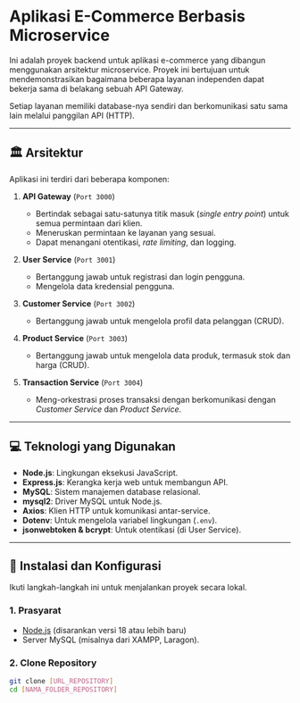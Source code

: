# Aplikasi E-Commerce Berbasis Microservice

Ini adalah proyek backend untuk aplikasi e-commerce yang dibangun menggunakan arsitektur microservice. Proyek ini bertujuan untuk mendemonstrasikan bagaimana beberapa layanan independen dapat bekerja sama di belakang sebuah API Gateway.

Setiap layanan memiliki database-nya sendiri dan berkomunikasi satu sama lain melalui panggilan API (HTTP).

---
## 🏛️ Arsitektur

Aplikasi ini terdiri dari beberapa komponen:

1.  **API Gateway** (`Port 3000`)
    * Bertindak sebagai satu-satunya titik masuk (*single entry point*) untuk semua permintaan dari klien.
    * Meneruskan permintaan ke layanan yang sesuai.
    * Dapat menangani otentikasi, *rate limiting*, dan logging.

2.  **User Service** (`Port 3001`)
    * Bertanggung jawab untuk registrasi dan login pengguna.
    * Mengelola data kredensial pengguna.

3.  **Customer Service** (`Port 3002`)
    * Bertanggung jawab untuk mengelola profil data pelanggan (CRUD).

4.  **Product Service** (`Port 3003`)
    * Bertanggung jawab untuk mengelola data produk, termasuk stok dan harga (CRUD).

5.  **Transaction Service** (`Port 3004`)
    * Meng-orkestrasi proses transaksi dengan berkomunikasi dengan *Customer Service* dan *Product Service*.

---
## 💻 Teknologi yang Digunakan

* **Node.js**: Lingkungan eksekusi JavaScript.
* **Express.js**: Kerangka kerja web untuk membangun API.
* **MySQL**: Sistem manajemen database relasional.
* **mysql2**: Driver MySQL untuk Node.js.
* **Axios**: Klien HTTP untuk komunikasi antar-service.
* **Dotenv**: Untuk mengelola variabel lingkungan (`.env`).
* **jsonwebtoken & bcrypt**: Untuk otentikasi (di User Service).

---
## 🚀 Instalasi dan Konfigurasi

Ikuti langkah-langkah ini untuk menjalankan proyek secara lokal.

### 1. Prasyarat

* [Node.js](https://nodejs.org/) (disarankan versi 18 atau lebih baru)
* Server MySQL (misalnya dari XAMPP, Laragon).

### 2. Clone Repository

```bash
git clone [URL_REPOSITORY]
cd [NAMA_FOLDER_REPOSITORY]
